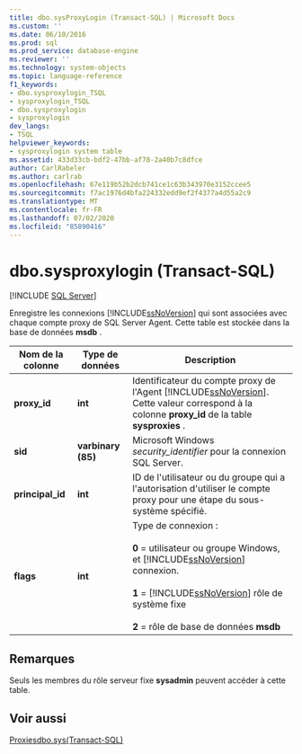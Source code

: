 ```yaml
---
title: dbo.sysProxyLogin (Transact-SQL) | Microsoft Docs
ms.custom: ''
ms.date: 06/10/2016
ms.prod: sql
ms.prod_service: database-engine
ms.reviewer: ''
ms.technology: system-objects
ms.topic: language-reference
f1_keywords:
- dbo.sysproxylogin_TSQL
- sysproxylogin_TSQL
- dbo.sysproxylogin
- sysproxylogin
dev_langs:
- TSQL
helpviewer_keywords:
- sysproxylogin system table
ms.assetid: 433d33cb-bdf2-47bb-af78-2a40b7c8dfce
author: CarlRabeler
ms.author: carlrab
ms.openlocfilehash: 67e119b52b2dcb741ce1c63b343970e3152ccee5
ms.sourcegitcommit: f7ac1976d4bfa224332edd9ef2f4377a4d55a2c9
ms.translationtype: MT
ms.contentlocale: fr-FR
ms.lasthandoff: 07/02/2020
ms.locfileid: "85890416"
---
```

# <a name="dbosysproxylogin-transact-sql"></a>dbo.sysproxylogin (Transact-SQL)
[!INCLUDE [SQL Server](../../includes/applies-to-version/sqlserver.md)]

  Enregistre les connexions [!INCLUDE[ssNoVersion](../../includes/ssnoversion-md.md)] qui sont associées avec chaque compte proxy de SQL Server Agent. Cette table est stockée dans la base de données **msdb** .  
  
|Nom de la colonne|Type de données|Description|  
|-----------------|---------------|-----------------|  
|**proxy_id**|**int**|Identificateur du compte proxy de l'Agent [!INCLUDE[ssNoVersion](../../includes/ssnoversion-md.md)]. Cette valeur correspond à la colonne **proxy_id** de la table **sysproxies** .|  
|**sid**|**varbinary (85)**|Microsoft Windows *security_identifier* pour la connexion SQL Server.|  
|**principal_id**|**int**|ID de l'utilisateur ou du groupe qui a l'autorisation d'utiliser le compte proxy pour une étape du sous-système spécifié.|  
|**flags**|**int**|Type de connexion :<br /><br /> **0** = utilisateur ou groupe Windows, et [!INCLUDE[ssNoVersion](../../includes/ssnoversion-md.md)] connexion.<br /><br /> **1**  =  [!INCLUDE[ssNoVersion](../../includes/ssnoversion-md.md)] rôle de système fixe<br /><br /> **2**  =  rôle de base de données **msdb**|  
  
## <a name="remarks"></a>Remarques  
 Seuls les membres du rôle serveur fixe **sysadmin** peuvent accéder à cette table.  
  
## <a name="see-also"></a>Voir aussi  
 [Proxiesdbo.sys&#40;Transact-SQL&#41;](../../relational-databases/system-tables/dbo-sysproxies-transact-sql.md)  
  
  
